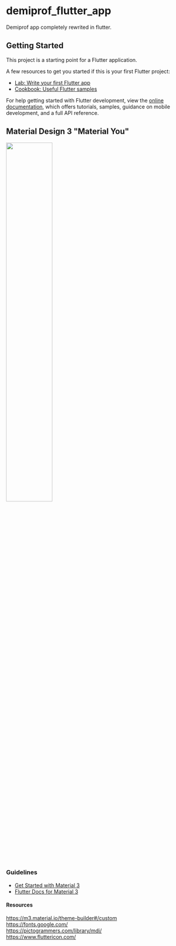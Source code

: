 # demiprof_flutter_app

Demiprof app completely rewrited in flutter.

## Getting Started

This project is a starting point for a Flutter application.

A few resources to get you started if this is your first Flutter project:

- [Lab: Write your first Flutter app](https://docs.flutter.dev/get-started/codelab)
- [Cookbook: Useful Flutter samples](https://docs.flutter.dev/cookbook)

For help getting started with Flutter development, view the
[online documentation](https://docs.flutter.dev/), which offers tutorials,
samples, guidance on mobile development, and a full API reference.

## Material Design 3 "Material You"
<img src="https://i.imgur.com/lkmgsMz.jpeg" width="50%"/>

### Guidelines
- [Get Started with Material 3](https://m3.material.io/get-started)
- [Flutter Docs for Material 3](https://m3.material.io/develop/flutter)

#### Resources
https://m3.material.io/theme-builder#/custom
</br>
https://fonts.google.com/
</br>
https://pictogrammers.com/library/mdi/
</br>
https://www.fluttericon.com/
